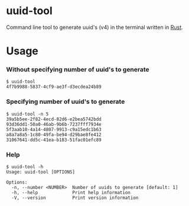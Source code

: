 # uuid-tool
Command line tool to generate uuid's (v4) in the terminal written in [Rust](https://www.rust-lang.org/).

# Usage

### Without specifying number of uuid's to generate
```shell
$ uuid-tool
4f7b9988-5837-4cf9-ae3f-d3ecdea24b89
```

### Specifying number of uuid's to generate
```shell
$ uuid-tool -n 5
39a5b5ee-2f82-4ecd-82d6-e2bea5742bdd
93d36dd1-50a0-46ab-9b6b-7237fff7934e
5f3aab10-4a14-4807-9913-c9a15edc1b63
a8a7a8a5-1c80-49fa-be94-d29bae8fe412
31067641-dd5c-41ea-b183-51fac01efc89
```

### Help
```shell
$ uuid-tool -h
Usage: uuid-tool [OPTIONS]

Options:
  -n, --number <NUMBER>  Number of uuids to generate [default: 1]
  -h, --help             Print help information
  -V, --version          Print version information
```
